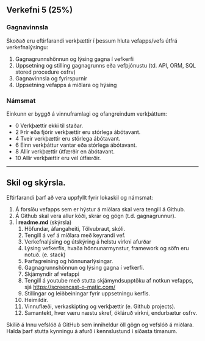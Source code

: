 ## Verkefni 5 (25%)

### Gagnavinnsla

Skoðað eru eftirfarandi verkþættir í þessum hluta vefapps/vefs útfrá verkefnalýsingu:

1. Gagnagrunnshönnun og lýsing gagna í vefkerfi 
1. Uppsetning og stilling gagnagrunns eða vefþjónustu (td. API, ORM, SQL stored procedure osfrv) 
1. Gagnavinnsla og fyrirspurnir 
1. Uppsetning vefapps á miðlara og hýsing 


### Námsmat

Einkunn er byggð á vinnuframlagi og ofangreindum verkþáttum:

- 0	 Verkþættir ekki til staðar.
- 2  Þrír eða fjórir verkþættir eru stórlega ábótavant.
- 4	 Tveir verkþættir eru stórlega ábótavant.
- 6	 Einn verkþáttur vantar eða stórlega ábótavant.
- 8	 Allir verkþættir útfærðir en ábótavant.
- 10 Allir verkþættir eru vel útfærðir. 

---

## Skil og skýrsla.

Eftirfarandi þarf að vera uppfyllt fyrir lokaskil og námsmat:

1.	Á forsíðu vefapps sem er hýstur á miðlara skal vera tengill á Github.
2.	Á Github skal vera allur kóði, skrár og gögn (t.d. gagnagrunnur). 
4.	Í **readme.md** (skýrsla)
    1.	Höfundar, áfangaheiti, Tölvubraut, skóli.
    1. Tengill á vef á miðlara með keyrandi vef.
    1.	Verkefnalýsing og útskýring á helstu virkni afurðar
    1.	Lýsing vefkerfis, hvaða hönnunarmynstur, framework og söfn eru notuð. (e. stack) 
    1.	Þarfagreining og hönnunarlýsingar. 
    1.	Gagnagrunnshönnun og lýsing gagna í vefkerfi.
    1.	Skjámyndir af vefappi
    1.	Tengill á  youtube með stutta skjámyndsupptöku af notkun vefapps, sjá https://screencast-o-matic.com/ 
    1.	Stillingar og leiðbeiningar fyrir uppsetningu kerfis. 
    1.	Heimildir.
    1.	Vinnuflæði, verkaskipting og verkþættir (e. Github projects). 
    1.	Samantekt, hver væru næstu skref, ókláruð virkni, endurbætur osfrv.


Skilið á Innu vefslóð á GitHub sem inniheldur öll gögn og vefslóð á miðlara. <br>
Halda þarf stutta kynningu á afurð í kennslustund í síðasta tímanum.

